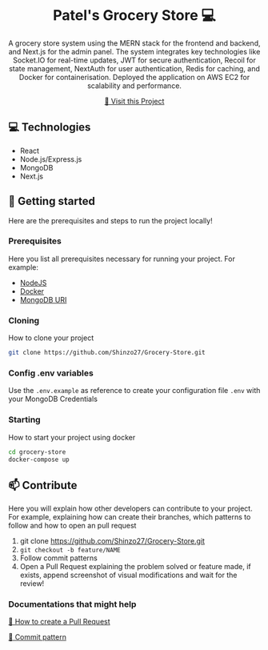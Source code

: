 
<h1 align="center" style="font-weight: bold;">Patel's Grocery Store 💻</h1>


<p align="center">A grocery store system using the MERN stack for the frontend and backend, and Next.js for the admin panel. The system integrates key technologies like Socket.IO for real-time updates, JWT for secure authentication, Recoil for state management, NextAuth for user authentication, Redis for caching, and Docker for containerisation. Deployed the application on AWS EC2 for scalability and performance.</p>


<p align="center">
<a href="https://github.com/Shinzo27/Grocery-Store.git">📱 Visit this Project</a>
</p>

<h2 id="technologies">💻 Technologies</h2>

- React
- Node.js/Express.js
- MongoDB
- Next.js


<h2 id="started">🚀 Getting started</h2>

Here are the prerequisites and steps to run the project locally!

<h3>Prerequisites</h3>

Here you list all prerequisites necessary for running your project. For example:

- [NodeJS](https://github.com/)
- [Docker](https://github.com)
- [MongoDB URI](https://github.com)


<h3>Cloning</h3>

How to clone your project

```bash
git clone https://github.com/Shinzo27/Grocery-Store.git
```

<h3>Config .env variables</h2>

Use the `.env.example` as reference to create your configuration file `.env` with your MongoDB Credentials



<h3>Starting</h3>

How to start your project using docker

```bash
cd grocery-store
docker-compose up
```

<h2 id="contribute">📫 Contribute</h2>

Here you will explain how other developers can contribute to your project. For example, explaining how can create their branches, which patterns to follow and how to open an pull request

1. git clone https://github.com/Shinzo27/Grocery-Store.git
2. `git checkout -b feature/NAME`
3. Follow commit patterns
4. Open a Pull Request explaining the problem solved or feature made, if exists, append screenshot of visual modifications and wait for the review!

<h3>Documentations that might help</h3>

[📝 How to create a Pull Request](https://www.atlassian.com/br/git/tutorials/making-a-pull-request)

[💾 Commit pattern](https://gist.github.com/joshbuchea/6f47e86d2510bce28f8e7f42ae84c716)
